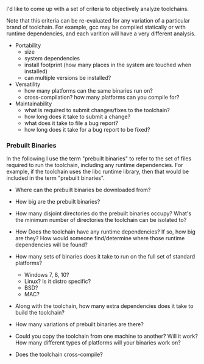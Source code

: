 I'd like to come up with a set of criteria to objectively analyze toolchains.

Note that this criteria can be re-evaluated for any variation of a particular brand of toolchain.  For example, gcc may be compiled statically or with runtime dependencies, and each varition will have a very different analysis.

* Portability
    - size
    - system dependencies
    - install footprint (how many places in the system are touched when installed)
    - can multiple versions be installed?
* Versatility
    - how many platforms can the same binaries run on?
    - cross-compilation? how many platforms can you compile for?
* Maintainability
    - what is required to submit changes/fixes to the toolchain?
    - how long does it take to submit a change?
    - what does it take to file a bug report?
    - how long does it take for a bug report to be fixed?


### Prebuilt Binaries

In the following I use the term "prebuilt binaries" to refer to the set of files required to run the toolchain, including any runtime dependencies.  For example, if the toolchain uses the libc runtime library, then that would be included in the term "prebuilt binaries".

* Where can the prebuilt binaries be downloaded from?
* How big are the prebuilt binaries?
* How many disjoint directories do the prebuilt binaries occupy?  What's the minimum number of directories the toolchain can be isolated to?
* How Does the toolchain have any runtime dependencies?  If so, how big are they? How would someone find/determine where those runtime dependencies will be found?
* How many sets of binaries does it take to run on the full set of standard platforms?
    - Windows 7, 8, 10?
    - Linux? Is it distro specific?
    - BSD?
    - MAC?

* Along with the toolchain, how many extra dependencies does it take to build the toolchain?
* How many variations of prebuilt binaries are there?

* Could you copy the toolchain from one machine to another? Will it work?  How many different types of platforms will your binaries work on?

* Does the toolchain cross-compile?
